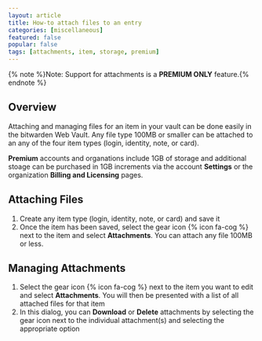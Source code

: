 ```yaml
---
layout: article
title: How-to attach files to an entry
categories: [miscellaneous]
featured: false
popular: false
tags: [attachments, item, storage, premium]
---
```


{% note %}Note: Support for attachments is a **PREMIUM ONLY** feature.{% endnote %}
## Overview

Attaching and managing files for an item in your vault can be done easily in the bitwarden Web Vault. Any file type 100MB or smaller can be attached to an any of the four item types (login, identity, note, or card).

**Premium** accounts and organations include 1GB of storage and additional stoage can be purchased in 1GB increments via the account **Settings** or the organization **Billing and Licensing** pages.

## Attaching Files

1. Create any item type (login, identity, note, or card) and save it
2. Once the item has been saved, select the gear icon {% icon fa-cog %} next to the item and select **Attachments**. You can attach any file 100MB or less.

## Managing Attachments

1. Select the gear icon {% icon fa-cog %} next to the item you want to edit and select **Attachments**. You will then be presented with a list of all attached files for that item
2. In this dialog, you can **Download** or **Delete** attachments by selecting the gear icon next to the individual attachment(s) and selecting the appropriate option
